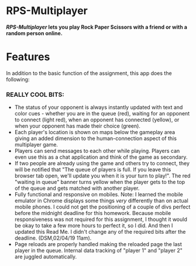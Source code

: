 # RPS-Multiplayer

***RPS-Multiplayer* lets you play Rock Paper Scissors with a friend or with a random person online.**

# Features
In addition to the basic function of the assignment, this app does the following:

### REALLY COOL BITS:
* The status of your opponent is always instantly updated with text and color cues - whether you are in the queue (red), waiting for an opponent to connect (light red), when an opponent has connected (yellow), or when your opponent has made their choice (green).
* Each player's location is shown on maps below the gameplay area giving an added dimension to the human-connection aspect of this multiplayer game.
* Players can send messages to each other while playing. Players can even use this as a chat application and think of the game as secondary.
* If two people are already using the game and others try to connect, they will be notified that "The queue of players is full. If you leave this browser tab open, we'll update you when it is your turn to play!". The red "waiting in queue" banner turns yellow when the player gets to the top of the queue and gets matched with another player.
* Fully functional and responsive on mobiles. Note: I learned the mobile emulator in Chrome displays some things *very* differently than on actual mobile phones. I could not get the positioning of a couple of divs perfect before the midnight deadline for this homework. Because mobile responsiveness was not required for this assignment, I thought it would be okay to take a few more hours to perfect it, so I did. And then I updated this Read Me. I didn't change any of the required bits after the deadline. (DSM,02/04/19 11am).
* Page reloads are properly handled making the reloaded page the last player in the queue. Internal data tracking of "player 1" and "player 2" are juggled automatically.